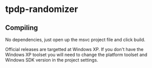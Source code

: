 # tpdp-randomizer
## Compiling
No dependencies, just open up the msvc project file and click build.

Official releases are targetted at Windows XP. If you don't have the Windows XP toolset you will need to change the platform toolset and Windows SDK version in the project settings.
